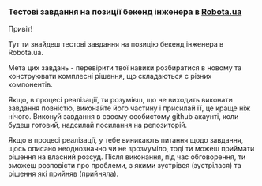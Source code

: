 ### Тестові завдання на позиції бекенд інженера в [Robota.ua](https://rabota.ua)

Привіт!

Тут ти знайдеш тестові завдання на позицію бекенд інженера в Robota.ua.

Мета цих завдань - перевірити твої навики розбиратися в новому та конструювати комплесні рішення, що складаються с різних компонентів.

Якщо, в процесі реалізації, ти розумієш, що не виходить виконати завдання повністю, виконайте його частину і присилай її, це краще ніж нічого.
Виконуй завдання в своєму особистому github акаунті, коли будеш готовий, надсилай посилання на репозиторій.

Якщо в процесі реалізації, у тебе виникають питання щодо завдання, щось описано неоднозначно чи не зрозvуміло, тоді ти можеш приймати рішення на власний розсуд. Після виконання, під час обговорення, ти зможеш розповісти про проблеми, з якими зустрівся (зустрілася) та рішення які прийняв (прийняла).
